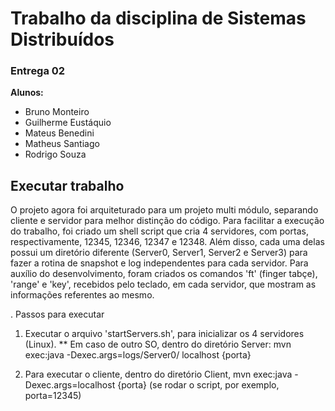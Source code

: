 # Trabalho da disciplina de Sistemas Distribuídos

### Entrega 02

**Alunos:** 
* Bruno Monteiro
* Guilherme Eustáquio
* Mateus Benedini
* Matheus Santiago
* Rodrigo Souza

## Executar trabalho

O projeto agora foi arquiteturado para um projeto multi módulo, separando cliente e servidor para melhor distinção do código.
Para facilitar a execução do trabalho, foi criado um shell script que cria 4 servidores, com portas, respectivamente, 12345, 12346, 12347 e 12348. Além disso, cada uma delas possui um diretório diferente (Server0, Server1, Server2 e Server3) para fazer a rotina de snapshot e log independentes para cada servidor.
Para auxílio do desenvolvimento, foram criados os comandos 'ft' (finger tabçe), 'range' e 'key', recebidos pelo teclado, em cada servidor, que mostram as informações referentes ao mesmo.

. Passos para executar

1) Executar o arquivo 'startServers.sh', para inicializar os 4 servidores (Linux).
** Em caso de outro SO, dentro do diretório Server: mvn exec:java -Dexec.args=logs/Server0/ localhost {porta}

2) Para executar o cliente, dentro do diretório Client, mvn exec:java -Dexec.args=localhost {porta} (se rodar o script, por exemplo, porta=12345)


